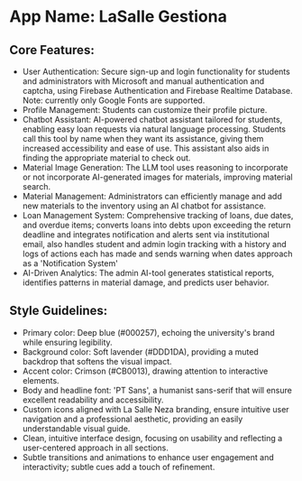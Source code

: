 # **App Name**: LaSalle Gestiona

## Core Features:

- User Authentication: Secure sign-up and login functionality for students and administrators with Microsoft and manual authentication and captcha, using Firebase Authentication and Firebase Realtime Database. Note: currently only Google Fonts are supported.
- Profile Management: Students can customize their profile picture.
- Chatbot Assistant: AI-powered chatbot assistant tailored for students, enabling easy loan requests via natural language processing. Students call this tool by name when they want its assistance, giving them increased accessibility and ease of use. This assistant also aids in finding the appropriate material to check out.
- Material Image Generation: The LLM tool uses reasoning to incorporate or not incorporate AI-generated images for materials, improving material search.
- Material Management: Administrators can efficiently manage and add new materials to the inventory using an AI chatbot for assistance.
- Loan Management System: Comprehensive tracking of loans, due dates, and overdue items; converts loans into debts upon exceeding the return deadline and integrates notification and alerts sent via institutional email, also handles student and admin login tracking with a history and logs of actions each has made and sends warning when dates approach as a 'Notification System'
- AI-Driven Analytics: The admin AI-tool generates statistical reports, identifies patterns in material damage, and predicts user behavior.

## Style Guidelines:

- Primary color: Deep blue (#000257), echoing the university's brand while ensuring legibility.
- Background color: Soft lavender (#DDD1DA), providing a muted backdrop that softens the visual impact.
- Accent color: Crimson (#CB0013), drawing attention to interactive elements.
- Body and headline font: 'PT Sans', a humanist sans-serif that will ensure excellent readability and accessibility.
- Custom icons aligned with La Salle Neza branding, ensure intuitive user navigation and a professional aesthetic, providing an easily understandable visual guide.
- Clean, intuitive interface design, focusing on usability and reflecting a user-centered approach in all sections.
- Subtle transitions and animations to enhance user engagement and interactivity; subtle cues add a touch of refinement.